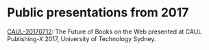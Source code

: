 # Public presentations from 2017

[CAUL-20170712](CAUL-20170712): The Future of Books on the Web presented at CAUL Publishing-X 2017, University of Technology Sydney.
